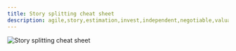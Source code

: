 ```yaml
---
title: Story splitting cheat sheet
description: agile,story,estimation,invest,independent,negotiable,valuable,estimable,small,testable
---
```


![Story splitting cheat sheet]({{site.baseurl}}/images/story-splitting-cheat-sheet.png)